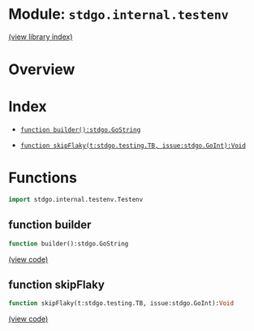 # Module: `stdgo.internal.testenv`

[(view library index)](../../stdgo.md)


# Overview





# Index


- [`function builder():stdgo.GoString`](<#function-builder>)

- [`function skipFlaky(t:stdgo.testing.TB, issue:stdgo.GoInt):Void`](<#function-skipflaky>)

# Functions


```haxe
import stdgo.internal.testenv.Testenv
```


## function builder


```haxe
function builder():stdgo.GoString
```





[\(view code\)](<./Testenv.hx#L6>)


## function skipFlaky


```haxe
function skipFlaky(t:stdgo.testing.TB, issue:stdgo.GoInt):Void
```





[\(view code\)](<./Testenv.hx#L8>)


